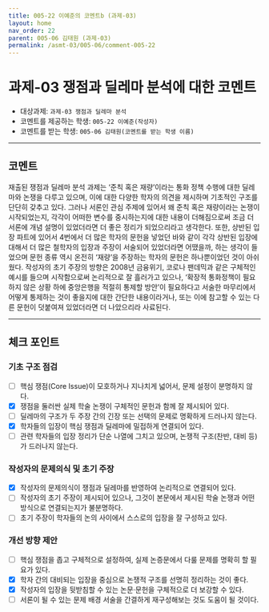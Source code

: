 ```yaml
---
title: 005-22 이예준의 코멘트b (과제-03) 
layout: home
nav_order: 22
parent: 005-06 김태원 (과제-03)
permalink: /asmt-03/005-06/comment-005-22
---
```


# 과제-03 쟁점과 딜레마 분석에 대한 코멘트

- 대상과제: `과제-03 쟁점과 딜레마 분석`
- 코멘트를 제공하는 학생: `005-22 이예준(작성자)` 
- 코멘트를 받는 학생: `005-06 김태원(코멘트를 받는 학생 이름)` 

---

## 코멘트

재출된 쟁점과 딜레마 분석 과제는 ‘준칙 혹은 재량’이라는 통화 정책 수행에 대한 딜레마와 논쟁을 다루고 있으며, 이에 대한 다양한 학자의 의견을 제시하며 기초적인 구조를 단단히 갖추고 있다. 그러나 서론인 관심 주제에 있어서 왜 준칙 혹은 재량이라는 논쟁이 시작되었는지, 각각이 어떠한 변수를 중시하는지에 대한 내용이 더해짐으로써 조금 더 서론에 개념 설명이 있었더라면 더 좋은 정리가 되었으리라고 생각한다. 또한, 상반된 입장 파트에 있어서 4번에서 더 많은 학자의 문헌을 넣었던 바와 같이 각각 상반된 입장에 대해서 더 많은 철학자의 입장과 주장이 서술되어 있었더라면 어땠을까, 하는 생각이 들었으며 문헌 종류 역시 온전히 ‘재량’을 주장하는 학자의 문헌은 하나뿐이었던 것이 아쉬웠다. 작성자의 초기 주장의 방향은 2008년 금융위기, 코로나 팬데믹과 같은 구체적인 예시를 들으며 시작함으로써 논리적으로 잘 흘러가고 있으나, ‘확장적 통화정책이 필요하지 않은 상황 하에 중앙은행을 적절히 통제할 방안’이 필요하다고 서술한 마무리에서 어떻게 통제하는 것이 좋을지에 대한 간단한 내용이라거나, 또는 이에 참고할 수 있는 다른 문헌이 덧붙여져 있었더라면 더 나았으리라 사료된다.

---

## 체크 포인트

### **기초 구조 점검**
- [ ] 핵심 쟁점(Core Issue)이 모호하거나 지나치게 넓어서, 문제 설정이 분명하지 않다.
- [x] 쟁점을 둘러싼 실제 학술 논쟁이 구체적인 문헌과 함께 잘 제시되어 있다.
- [ ] 딜레마의 구조가 두 주장 간의 긴장 또는 선택의 문제로 명확하게 드러나지 않는다.
- [x] 학자들의 입장이 핵심 쟁점과 딜레마에 밀접하게 연결되어 있다.
- [ ] 관련 학자들의 입장 정리가 단순 나열에 그치고 있으며, 논쟁적 구조(찬반, 대비 등)가 드러나지 않는다.

### **작성자의 문제의식 및 초기 주장**
- [x] 작성자의 문제의식이 쟁점과 딜레마를 반영하여 논리적으로 연결되어 있다.
- [ ] 작성자의 초기 주장이 제시되어 있으나, 그것이 본문에서 제시된 학술 논쟁과 어떤 방식으로 연결되는지가 불분명하다.
- [ ] 초기 주장이 학자들의 논의 사이에서 스스로의 입장을 잘 구성하고 있다.

### **개선 방향 제안**
- [ ] 핵심 쟁점을 좁고 구체적으로 설정하여, 실제 논증문에서 다룰 문제를 명확히 할 필요가 있다.
- [x] 학자 간의 대비되는 입장을 중심으로 논쟁적 구조를 선명히 정리하는 것이 좋다.
- [x] 작성자의 입장을 뒷받침할 수 있는 논문·문헌을 구체적으로 더 보강할 수 있다.
- [ ] 서론이 될 수 있는 문제 배경 서술을 간결하게 재구성해보는 것도 도움이 될 것이다.
